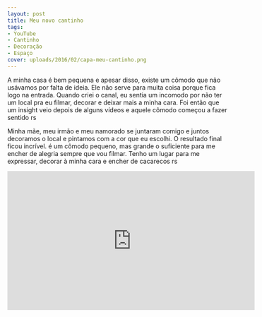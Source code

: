 ```yaml
---
layout: post
title: Meu novo cantinho
tags:
- YouTube
- Cantinho
- Decoração
- Espaço
cover: uploads/2016/02/capa-meu-cantinho.png
---
```


A minha casa é bem pequena e apesar disso, existe um cômodo que não usávamos por falta de ideia. Ele não serve para muita coisa porque fica logo na entrada. Quando criei o canal, eu sentia um incomodo por não ter um local pra eu filmar, decorar e deixar mais a minha cara. Foi então que um insight veio depois de alguns vídeos e aquele cômodo começou a fazer sentido rs

Minha mãe, meu irmão e meu namorado se juntaram comigo e juntos decoramos o local e pintamos com a cor que eu escolhi. O resultado final ficou incrível. é um cômodo pequeno, mas grande o suficiente para me encher de alegria sempre que vou filmar. Tenho um lugar para me expressar, decorar à minha cara e encher de cacarecos rs

<iframe width="560" height="315" src="https://www.youtube.com/embed/9A5AeTkQkMg" frameborder="0" allowfullscreen></iframe>

